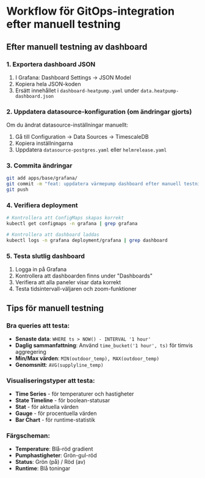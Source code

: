 # Workflow för GitOps-integration efter manuell testning

## Efter manuell testning av dashboard

### 1. Exportera dashboard JSON
1. I Grafana: Dashboard Settings → JSON Model
2. Kopiera hela JSON-koden
3. Ersätt innehållet i `dashboard-heatpump.yaml` under `data.heatpump-dashboard.json`

### 2. Uppdatera datasource-konfiguration (om ändringar gjorts)
Om du ändrat datasource-inställningar manuellt:
1. Gå till Configuration → Data Sources → TimescaleDB
2. Kopiera inställningarna
3. Uppdatera `datasource-postgres.yaml` eller `helmrelease.yaml`

### 3. Commita ändringar
```bash
git add apps/base/grafana/
git commit -m "feat: uppdatera värmepump dashboard efter manuell testning"
git push
```

### 4. Verifiera deployment
```bash
# Kontrollera att ConfigMaps skapas korrekt
kubectl get configmaps -n grafana | grep grafana

# Kontrollera att dashboard laddas
kubectl logs -n grafana deployment/grafana | grep dashboard
```

### 5. Testa slutlig dashboard
1. Logga in på Grafana
2. Kontrollera att dashboarden finns under "Dashboards"
3. Verifiera att alla paneler visar data korrekt
4. Testa tidsintervall-väljaren och zoom-funktioner

## Tips för manuell testning

### Bra queries att testa:
- **Senaste data**: `WHERE ts > NOW() - INTERVAL '1 hour'`
- **Daglig sammanfattning**: Använd `time_bucket('1 hour', ts)` för timvis aggregering
- **Min/Max värden**: `MIN(outdoor_temp), MAX(outdoor_temp)`
- **Genomsnitt**: `AVG(supplyline_temp)`

### Visualiseringstyper att testa:
- **Time Series** - för temperaturer och hastigheter
- **State Timeline** - för boolean-statusar
- **Stat** - för aktuella värden
- **Gauge** - för procentuella värden
- **Bar Chart** - för runtime-statistik

### Färgscheman:
- **Temperature**: Blå-röd gradient
- **Pumphastigheter**: Grön-gul-röd
- **Status**: Grön (på) / Röd (av)
- **Runtime**: Blå toningar
